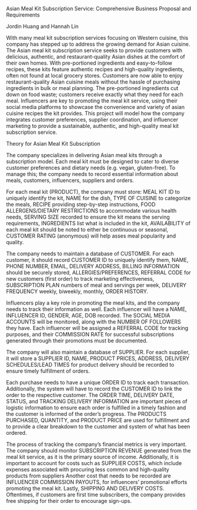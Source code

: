 Asian Meal Kit Subscription Service: Comprehensive Business Proposal and Requirements

Jordin Huang and Hannah Lin


With many meal kit subscription services focusing on Western cuisine, this company has stepped up to address the growing demand for Asian cuisine. The Asian meal kit subscription service seeks to provide customers with delicious, authentic, and restaurant-quality Asian dishes at the comfort of their own homes. With pre-portioned ingredients and easy-to-follow recipes, these kits feature authentic recipes and high-quality ingredients, often not found at local grocery stores. Customers are now able to enjoy restaurant-quality Asian cuisine meals without the hassle of purchasing ingredients in bulk or meal planning. The pre-portioned ingredients cut down on food waste; customers receive exactly what they need for each meal. Influencers are key to promoting the meal kit service, using their social media platforms to showcase the convenience and variety of asian cuisine recipes the kit provides. This project will model how the company integrates customer preferences, supplier coordination, and influencer marketing to provide a sustainable, authentic, and high-quality meal kit subscription service.

Theory for Asian Meal Kit Subscription

The company specializes in delivering Asian meal kits through a subscription model. Each meal kit must be designed to cater to diverse customer preferences and dietary needs (e.g. vegan, gluten-free). To manage this; the company needs to record essential information about meals, customers, influencers, suppliers and orders. 

For each meal kit (PRODUCT), the company must store: MEAL KIT ID to uniquely identify the kit, NAME for the dish, TYPE OF CUISINE to categorize the meals, RECIPE providing step-by-step instructions, FOOD ALLERGENS/DIETARY RESTRICTIONS to accommodate various health needs, SERVING SIZE recorded to ensure the kit means the serving requirements, INGREDIENTS list what is included in the kit, AVAILABILITY of each meal kit should be noted to either be continuous or seasonal, CUSTOMER RATING (anonymous) will help asses meal popularity and quality. 

The company needs to maintain a database of CUSTOMER. For each customer, it should record CUSTOMER ID to uniquely identify them, NAME, PHONE NUMBER, EMAIL, DELIVERY ADDRESS, BILLING INFORMATION should be securely stored, ALLERGIES/PREFERENCES, REFERRAL CODE for new customers (first order) to track marketing effectiveness, SUBSCRIPTION PLAN numbers of meal and servings per week, DELIVERY FREQUENCY weekly, biweekly, monthly, ORDER HISTORY. 

Influencers play a key role in promoting the meal kits, and the company needs to track their information as well. Each influencer will have a NAME, INFLUENCER ID, GENDER, AGE, DOB recorded. The SOCIAL MEDIA ACCOUNTS will be monitored, along with the NUMBER OF FOLLOWERS they have. Each influencer will be assigned a REFERRAL CODE for tracking purposes, and their COMMISSION RATE for successful subscriptions generated through their promotions must be documented.

The company will also maintain a database of SUPPLIER. For each supplier, it will store a SUPPLIER ID, NAME, PRODUCT PRICES, ADDRESS, DELIVERY SCHEDULES/LEAD TIMES for product delivery should be recorded to ensure timely fulfillment of orders. 

Each purchase needs to have a unique ORDER ID to track each transaction. Additionally, the system will have to record the CUSTOMER ID to link the order to the respective customer. The ORDER TIME, DELIVERY DATE, STATUS, and TRACKING DELIVERY INFORMATION are important pieces of logistic information to ensure each order is fulfilled in a timely fashion and the customer is informed of the order’s progress. The PRODUCTS PURCHASED, QUANTITY, and PRODUCT PRICE are used for fulfillment and to provide a clear breakdown to the customer and system of what has been ordered.

The process of tracking the company’s financial metrics is very important. The company should monitor SUBSCRIPTION REVENUE generated from the meal kit service, as it is the primary source of income. Additionally, it is important to account for costs such as SUPPLIER COSTS, which include expenses associated with procuring less common and high-quality products from suppliers Another cost that needs to be recorded are INFLUENCER COMMISSION PAYOUTS, for influencers’ promotional efforts promoting the meal kit. Lastly, SHIPPING AND DELIVERY COSTS. Oftentimes, if customers are first time subscribers, the company provides free shipping for their order to encourage sign-ups.
